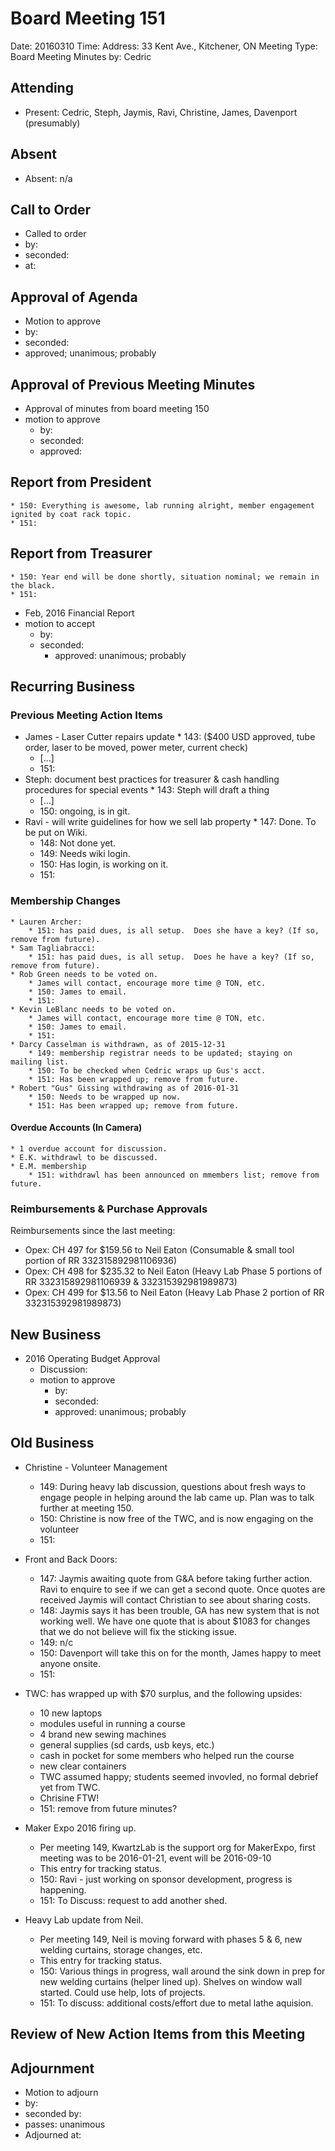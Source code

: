 # Board Meeting 151

Date: 20160310
Time: 
Address: 33 Kent Ave., Kitchener, ON
Meeting Type: Board Meeting
Minutes by: Cedric

## Attending
* Present: Cedric, Steph, Jaymis, Ravi, Christine, James, Davenport (presumably)

## Absent
* Absent: n/a

## Call to Order
* Called to order
 * by: 
 * seconded: 
 * at: 

## Approval of Agenda
* Motion to approve
 * by: 
 * seconded: 
 * approved; unanimous; probably

## Approval of Previous Meeting Minutes
* Approval of minutes from board meeting 150
 * motion to approve
     * by: 
     * seconded: 
     * approved: 

## Report from President
	* 150: Everything is awesome, lab running alright, member engagement ignited by coat rack topic.
	* 151:

## Report from Treasurer
	* 150: Year end will be done shortly, situation nominal; we remain in the black.
	* 151: 

* Feb, 2016 Financial Report
 * motion to accept
     * by: 
     * seconded: 
        * approved: unanimous; probably

## Recurring Business

### Previous Meeting Action Items
* James - Laser Cutter repairs update
        * 143: ($400 USD approved, tube order, laser to be moved, power meter, current check)
	* [...]
	* 151: 
* Steph: document best practices for treasurer & cash handling procedures for special events
        * 143: Steph will draft a thing
	* [...]
	* 150: ongoing, is in git.
* Ravi - will write guidelines for how we sell lab property
        * 147: Done. To be put on Wiki.
	* 148: Not done yet.
	* 149: Needs wiki login.
	* 150: Has login, is working on it.
	* 151: 

### Membership Changes 
	* Lauren Archer: 
		* 151: has paid dues, is all setup.  Does she have a key? (If so, remove from future).
	* Sam Tagliabracci:
		* 151: has paid dues, is all setup.  Does he have a key? (If so, remove from future).
	* Rob Green needs to be voted on.
		* James will contact, encourage more time @ TON, etc.
		* 150: James to email.
		* 151:
	* Kevin LeBlanc needs to be voted on.
		* James will contact, encourage more time @ TON, etc.
		* 150: James to email.
		* 151:
	* Darcy Casselman is withdrawn, as of 2015-12-31
		* 149: membership registrar needs to be updated; staying on mailing list.
		* 150: To be checked when Cedric wraps up Gus's acct.
		* 151: Has been wrapped up; remove from future.
	* Robert "Gus" Gissing withdrawing as of 2016-01-31
		* 150: Needs to be wrapped up now.
		* 151: Has been wrapped up; remove from future.

#### Overdue Accounts (In Camera)
	* 1 overdue account for discussion.
	* E.K. withdrawl to be discussed.
	* E.M. membership
		* 151: withdrawl has been announced on mmembers list; remove from future.

### Reimbursements & Purchase Approvals
Reimbursements since the last meeting:
* Opex: CH 497 for $159.56 to Neil Eaton (Consumable & small tool portion of RR 332315892981106936)
* Opex: CH 498 for $235.32 to Neil Eaton (Heavy Lab Phase 5 portions of RR 332315892981106939 & 332315392981989873)
* Opex: CH 499 for $13.56 to Neil Eaton (Heavy Lab Phase 2 portion of RR 332315392981989873)

## New Business
* 2016 Operating Budget Approval
	* Discussion:
	* motion to approve
		* by: 
		* seconded: 
		* approved: unanimous; probably

## Old Business
* Christine - Volunteer Management
	* 149: During heavy lab discussion, questions about fresh ways to engage people in helping around the lab came up.  Plan was to talk further at meeting 150.
	* 150: Christine is now free of the TWC, and is now engaging on the volunteer
	* 151:

* Front and Back Doors:
     * 147: Jaymis awaiting quote from G&A before taking further action. Ravi to enquire to see if we can get a second quote. Once quotes are received Jaymis will contact Christian to see about sharing costs. 
     * 148: Jaymis says it has been trouble, GA has new system that is not working well.  We have one quote that is about $1083 for changes that we do not believe will fix the sticking issue.
     * 149: n/c
     * 150: Davenport will take this on for the month, James happy to meet anyone onsite.
	* 151:
* TWC: has wrapped up with $70 surplus, and the following upsides:
	* 10 new laptops
	* modules useful in running a course
	* 4 brand new sewing machines
	* general supplies (sd cards, usb keys, etc.)
	* cash in pocket for some members who helped run the course
	* new clear containers
	* TWC assumed happy; students seemed invovled, no formal debrief yet from TWC.
	* Chrisine FTW!
	* 151: remove from future minutes?
* Maker Expo 2016 firing up.
	* Per meeting 149, KwartzLab is the support org for MakerExpo, first meeting was to be 2016-01-21, event will be 2016-09-10
	* This entry for tracking status.
	* 150: Ravi - just working on sponsor development, progress is happening.
	* 151: To Discuss: request to add another shed.
* Heavy Lab update from Neil.
	* Per meeting 149, Neil is moving forward with phases 5 & 6, new welding curtains, storage changes, etc.
	* This entry for tracking status.
	* 150: Various things in progress, wall around the sink down in prep for new welding curtains (helper lined up).  Shelves on window wall started.  Could use help, lots of projects.
	* 151: To discuss: additional costs/effort due to metal lathe aquision.

## Review of New Action Items from this Meeting

## Adjournment
* Motion to adjourn
 * by: 
 * seconded by: 
 * passes: unanimous 
* Adjourned at: 
